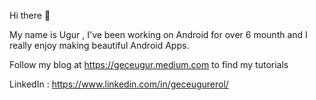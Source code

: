 Hi there 👋

My name is Ugur , I've been working on Android for over 6 mounth and I really enjoy making beautiful Android Apps.

Follow my blog at https://geceugur.medium.com to find my tutorials 

LinkedIn : https://www.linkedin.com/in/geceugurerol/

